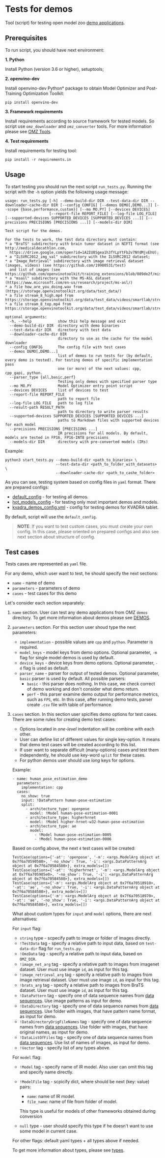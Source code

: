 # Tests for demos

Tool (script) for testing open model zoo [demo applications](..).

## Prerequisites

To run script, you should have next environment:

**1. Python**

Install Python (version 3.6 or higher), setuptools;

**2. openvino-dev**

Install openvino-dev Python* package to obtain Model Optimizer and Post-Training Optimization Toolkit:
```
pip install openvino-dev
```

**3. Framework requirements**

Install requirements according to source framework for tested models. So script use `omz_downloader` and `omz_converter` tools. For more information please see [OMZ Tools](../../tools/model_tools/README.md).

**4. Test requirements**

Install requirements for testing tool:

```
pip install -r requirements.in
```

## Usage

To start testing you should run the next script `run_tests.py`.
Running the script with the `-h` option yields the following usage message:

```
usage: run_tests.py [-h] --demo-build-dir DIR --test-data-dir DIR --downloader-cache-dir DIR [--config CONFIG] [--demos DEMO[,DEMO...]] [--scope {base,performance,custom}] [--mo MO.PY] [--devices DEVICES]
                    [--report-file REPORT_FILE] [--log-file LOG_FILE] [--supported-devices SUPPORTED_DEVICES [SUPPORTED_DEVICES ...]] [--precisions PRECISIONS [PRECISIONS ...]] [--models-dir DIR]

Test script for the demos.

For the tests to work, the test data directory must contain:
* a "BraTS" subdirectory with brain tumor dataset in NIFTI format (see http://medicaldecathlon.com,
  https://drive.google.com/open?id=1A2IU8Sgea1h3fYLpYtFb2v7NYdMjvEhU);
* a "ILSVRC2012_img_val" subdirectory with the ILSVRC2012 dataset;
* a "Image_Retrieval" subdirectory with image retrieval dataset (images, videos) (see https://github.com/19900531/test)
  and list of images (see https://github.com/openvinotoolkit/training_extensions/blob/089de2f/misc/tensorflow_toolkit/image_retrieval/data/gallery/gallery.txt)
* a "msasl" subdirectory with the MS-ASL dataset (https://www.microsoft.com/en-us/research/project/ms-asl/)
* a file how_are_you_doing.wav from (https://storage.openvinotoolkit.org/data/test_data/)
* a file stream_8_high.mp4 from https://storage.openvinotoolkit.org/data/test_data/videos/smartlab/stream_8_high.mp4
* a file stream_8_top.mp4 from https://storage.openvinotoolkit.org/data/test_data/videos/smartlab/stream_8_top.mp4

optional arguments:
  -h, --help            show this help message and exit
  --demo-build-dir DIR  directory with demo binaries
  --test-data-dir DIR   directory with test data
  --downloader-cache-dir DIR
                        directory to use as the cache for the model downloader
  --config CONFIG       The config file with test cases
  --demos DEMO[,DEMO...]
                        list of demos to run tests for (by default, every demo is tested). For testing demos of specific implementation pass
                        one (or more) of the next values: cpp, cpp_gapi, python.
  --parser_type {all,basic,perf}
                        Testing only demos with specified parser type
  --mo MO.PY            Model Optimizer entry point script
  --devices DEVICES     list of devices to test
  --report-file REPORT_FILE
                        path to report file
  --log-file LOG_FILE   path to log file
  --result-path RESULT_PATH
                        path to directory to write parser results
  --supported-devices SUPPORTED_DEVICES [SUPPORTED_DEVICES ...]
                        paths to Markdown files with supported devices for each model
  --precisions PRECISIONS [PRECISIONS ...]
                        IR precisions for all models. By default, models are tested in FP16, FP16-INT8 precisions
  --models-dir DIR      directory with pre-converted models (IRs)
```

Example:

```
python3 start_tests.py --demo-build-dir <path_to_binaries> \
                       --test-data-dir <path_to_folder_with_datasets> \
                       --downloader-cache-dir <path_to_cashe_folder>
```

As you can see, testing system based on config files in `yaml` format. There are prepared configs:

* [default_config](./configs/default_config.yml) - for testing all demos.
* [hot_models_config](./configs/hot_models_config.yml) - for testing only most important demos and models.
* [kvadra_demos_config.yml](./configs/kvadra_demos_config.yml) - config for testing demos for KVADRA tablet.

By default, script will use the `default_config`.

> **NOTE**: If you want to test custom cases, you must create your own config. In this case, please oriented on prepared configs and also see next section about structure of config.
## Test cases

Tests cases are represented as `yaml` file.

For any demo, which user want to test, he should specify the next sections:
 * `name` - name of demo
 * `parameters` - parameters of demo
 * `cases` - test cases for this demo

Let's consider each section separately:
1. `name` section. User can test any demo applications from OMZ `demos` directory. To get more information about demos please see [DEMOS](..).
2. `parameters` section. For this section user shoud type the next parameters:
   * `implementation` - possible values are `cpp` and `python`. Parameter is required.
   * `model_keys` - model keys from demo options. Optional parameter, `-m` flag for single model demos is used by default.
   * `device_keys` - device keys from demo options. Optional parameter, `-d` flag is used as default.
   * `parser_name` - parser for output of tested demos. Optional parameter, `basic` parser is used by default. All possible parsers:
     * `basic` - this parser does nothing. In this case, we check correct of demo working and don't consider what demo return.
     * `perf` - this parser examine demo output for performance metrics, such as `FPS`, etc. In this case, after running demo tests, parser create `.csv` file with table of performance.
3. `cases` section. In this section user spicifies demo options for test cases. There are some rules for creating demo test cases:
   * Options located in *one-level* indentation will be combine with each other.
   * User can define list of different values for single key-option. It means that demo test cases will be created according to this list.
   * If user want to separate difficult (many-options) cases and test them independently, he should use key-word `split` for these cases.
   * For python demos user should use *long* keys for options.

   Example:
   ```
   - name: human_pose_estimation_demo
     parameters:
       implementation: cpp
     cases:
       no_show: true
       input: !DataPattern human-pose-estimation
       split:
         - architecture_type: openpose
           model: !Model human-pose-estimation-0001
         - architecture_type: higherhrnet
           model: !Model higher-hrnet-w32-human-pose-estimation
         - architecture_type: ae
           model:
             - !Model human-pose-estimation-0005
             - !Model human-pose-estimation-0006
   ```

   Based on config above, the next `4` test cases will be created:
   ```
   TestCase(options={'-at': 'openpose', '-m': <args.ModelArg object at 0x7f6a70590580>, '-no_show': True, '-i': <args.DataPatternArg object at 0x7f6a70584580>}, extra_models=[])
   TestCase(options={'-at': 'higherhrnet', '-m': <args.ModelArg object at 0x7f6a705905e0>, '-no_show': True, '-i': <args.DataPatternArg object at 0x7f6a70584580>}, extra_models=[])
   TestCase(options={'-m': <args.ModelArg object at 0x7f6a70518910>, '-at': 'ae', '-no_show': True, '-i': <args.DataPatternArg object at 0x7f6a70584580>}, extra_models=[])
   TestCase(options={'-m': <args.ModelArg object at 0x7f6a70518970>, '-at': 'ae', '-no_show': True, '-i': <args.DataPatternArg object at 0x7f6a70584580>}, extra_models=[])
   ```

   What about custom types for `input` and `model` options, there are next alternatives:

   For `input` flag:
   * `string` type - scpecify path to image or folder of images directly.
   * `!TestData` tag - specify a relative path to input data, based on `test-data-dir` flag for `run_tests.py`.
   * `!OmzData` tag - specify a relative path to input data, based on `OMZ_DIR`.
   * `!image_net_arg` tag - specify a relative path to images from imagenet dataset. User must use image `id`, as input for this tag.
   * `!image_retrieval_arg` tag - specify a relative path to images from image retrieval dataset. User must use image `id`, as input for this tag.
   * `!brats_arg` tag - specify a relative path to images from BraTS dataset. User must use image `id`, as input for this tag.
   * `!DataPattern` tag - specify one of data sequence names from [data sequences](data_sequences.py). Use image patterns as input for demo.
   * `!DataDirectory` tag - specify one of data sequence names from [data sequences](data_sequences.py). Use folder with images, that have pattern name format, as input for demo.
   * `!DataDirectoryOrigFileNames` tag - specify one of data sequence names from [data sequences](data_sequences.py). Use folder with images, that have original names, as input for demo.
   * `!DataListOfFiles` tag - specify one of data sequence names from [data sequences](data_sequences.py). Use list of names of images, as input for demo.
   * `!Vector` tag - specify list of any types above.

   For `model` flag:
   * `!Model` tag - specify name of IR model. Also user can omit this tag and specify name directly.
   * `!ModelFile` tag - scpicify dict, where should be next (key: value) pairs:
     * `name`: name of IR model.
     * `file_name`: name of file from folder of model.

     This type is useful for models of other frameworks obtained during conversion
   * `null` type - user should specify this type if he doesn't want to use some model in current case.

   For other flags: default yaml types + all types above if needed.

   To get more information about types, please see [types](args.py).
